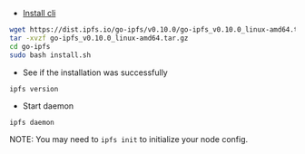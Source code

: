 

- [Install cli](https://docs.ipfs.io/install/command-line/#official-distributions)
```sh
wget https://dist.ipfs.io/go-ipfs/v0.10.0/go-ipfs_v0.10.0_linux-amd64.tar.gz
tar -xvzf go-ipfs_v0.10.0_linux-amd64.tar.gz
cd go-ipfs
sudo bash install.sh
```
- See if the installation was successfully
```
ipfs version
```
- Start daemon
```
ipfs daemon
```
NOTE: You may need to `ipfs init` to initialize your node config.
